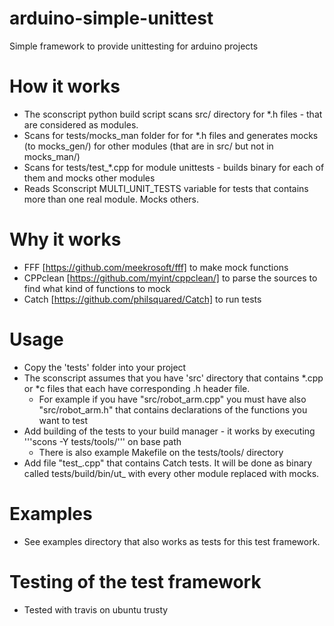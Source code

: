 # arduino-simple-unittest

Simple framework to provide unittesting for arduino projects

How it works
====================
* The sconscript python build script scans src/ directory for *.h files - that are considered as modules.
* Scans for tests/mocks_man folder for for *.h files and generates mocks (to mocks_gen/) for other modules (that are in src/ but not in mocks_man/)
* Scans for tests/test_*.cpp for module unittests - builds binary for each of them and mocks other modules
* Reads Sconscript MULTI_UNIT_TESTS variable for tests that contains more than one real module. Mocks others.

Why it works
====================
* FFF [https://github.com/meekrosoft/fff] to make mock functions
* CPPclean [https://github.com/myint/cppclean/] to parse the sources to find what kind of functions to mock  
* Catch [https://github.com/philsquared/Catch] to run tests

Usage
====================
* Copy the 'tests' folder into your project 
* The sconscript assumes that you have 'src' directory that contains *.cpp or *c files that each have corresponding .h header file. 
    * For example if you have "src/robot_arm.cpp" you must have also "src/robot_arm.h" that contains declarations of the functions you want to test
* Add building of the tests to your build manager - it works by executing '''scons -Y tests/tools/''' on base path
    * There is also example Makefile on the tests/tools/ directory
* Add file "test_<unit name here>.cpp" that contains Catch tests. It will be done as binary called tests/build/bin/ut_<unit name here> with every other module replaced with mocks.


Examples
====================
* See examples directory that also works as tests for this test framework.

Testing of the test framework
====================
* Tested with travis on ubuntu trusty
